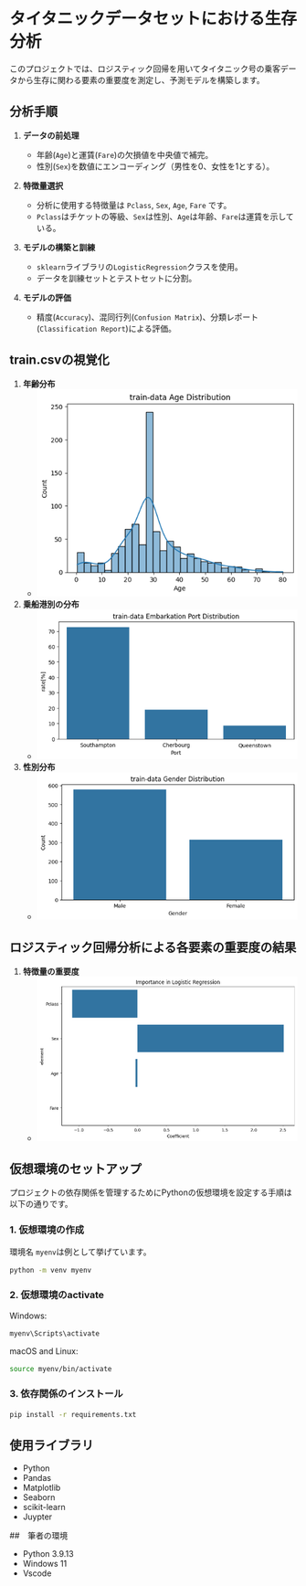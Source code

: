 # タイタニックデータセットにおける生存分析

このプロジェクトでは、ロジスティック回帰を用いてタイタニック号の乗客データから生存に関わる要素の重要度を測定し、予測モデルを構築します。

## 分析手順

1. **データの前処理**
   - 年齢(`Age`)と運賃(`Fare`)の欠損値を中央値で補完。
   - 性別(`Sex`)を数値にエンコーディング（男性を0、女性を1とする）。

2. **特徴量選択**
   - 分析に使用する特徴量は `Pclass`, `Sex`, `Age`, `Fare` です。
   - `Pclass`はチケットの等級、`Sex`は性別、`Age`は年齢、`Fare`は運賃を示している。

3. **モデルの構築と訓練**
   - `sklearn`ライブラリの`LogisticRegression`クラスを使用。
   - データを訓練セットとテストセットに分割。

4. **モデルの評価**
   - 精度(`Accuracy`)、混同行列(`Confusion Matrix`)、分類レポート(`Classification Report`)による評価。

## train.csvの視覚化

1. **年齢分布**
   - ![Age Distribution](./result/age_plot.png)
2. **乗船港別の分布**
   - ![Embarkation Port Distribution](./result/embarkation_port_rate.png)
3. **性別分布**
   - ![Gender Distribution](./result/sex_rate_plot.png)

## ロジスティック回帰分析による各要素の重要度の結果
1. **特徴量の重要度**
   - ![Feature Importance](./result/PFI_result.png)
   
## 仮想環境のセットアップ

プロジェクトの依存関係を管理するためにPythonの仮想環境を設定する手順は以下の通りです。

### 1. 仮想環境の作成
環境名 `myenv`は例として挙げています。
```bash 
python -m venv myenv
```
### 2. 仮想環境のactivate
Windows:
```bash
myenv\Scripts\activate
```
macOS and Linux:
```bash
source myenv/bin/activate
```
### 3. 依存関係のインストール
```bash
pip install -r requirements.txt
```
## 使用ライブラリ

- Python
- Pandas
- Matplotlib
- Seaborn
- scikit-learn
- Juypter

##　筆者の環境

- Python 3.9.13
- Windows 11
- Vscode


